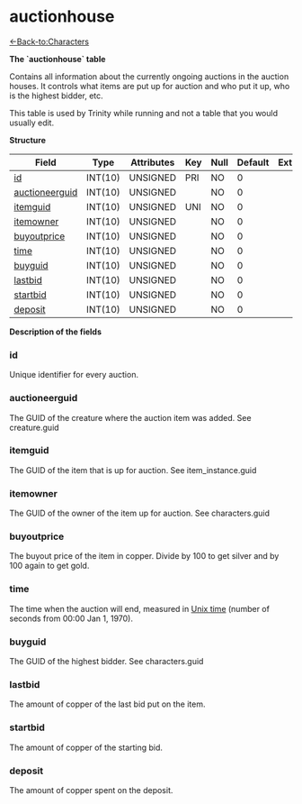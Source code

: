 # auctionhouse

[<-Back-to:Characters](database-characters.md)

**The \`auctionhouse\` table**

Contains all information about the currently ongoing auctions in the auction houses. It controls what items are put up for auction and who put it up, who is the highest bidder, etc.

This table is used by Trinity while running and not a table that you would usually edit.

**Structure**

| Field               | Type    | Attributes | Key | Null | Default | Extra | Comment |
|---------------------|---------|------------|-----|------|---------|-------|---------|
| [id][1]             | INT(10) | UNSIGNED   | PRI | NO   | 0       |       |         |
| [auctioneerguid][2] | INT(10) | UNSIGNED   |     | NO   | 0       |       |         |
| [itemguid][3]       | INT(10) | UNSIGNED   | UNI | NO   | 0       |       |         |
| [itemowner][4]      | INT(10) | UNSIGNED   |     | NO   | 0       |       |         |
| [buyoutprice][5]    | INT(10) | UNSIGNED   |     | NO   | 0       |       |         |
| [time][6]           | INT(10) | UNSIGNED   |     | NO   | 0       |       |         |
| [buyguid][7]        | INT(10) | UNSIGNED   |     | NO   | 0       |       |         |
| [lastbid][8]        | INT(10) | UNSIGNED   |     | NO   | 0       |       |         |
| [startbid][9]       | INT(10) | UNSIGNED   |     | NO   | 0       |       |         |
| [deposit][10]       | INT(10) | UNSIGNED   |     | NO   | 0       |       |         |

[1]: #id
[2]: #auctioneerguid
[3]: #itemguid
[4]: #itemowner
[5]: #buyoutprice
[6]: #time
[7]: #buyguid
[8]: #lastbid
[9]: #startbid
[10]: #deposit

**Description of the fields**

### id

Unique identifier for every auction.

### auctioneerguid

The GUID of the creature where the auction item was added. See creature.guid

### itemguid

The GUID of the item that is up for auction. See item\_instance.guid

### itemowner

The GUID of the owner of the item up for auction. See characters.guid

### buyoutprice

The buyout price of the item in copper. Divide by 100 to get silver and by 100 again to get gold.

### time

The time when the auction will end, measured in [Unix time](http://en.wikipedia.org/wiki/Unix_time) (number of seconds from 00:00 Jan 1, 1970).

### buyguid

The GUID of the highest bidder. See characters.guid

### lastbid

The amount of copper of the last bid put on the item.

### startbid

The amount of copper of the starting bid.

### deposit

The amount of copper spent on the deposit.
